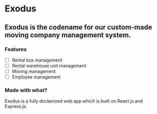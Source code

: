 # Exodus

## Exodus is the codename for our custom-made moving company management system.

### Features

- [ ] Rental box management
- [ ] Rental warehouse unit management
- [ ] Moving management
- [ ] Employee management

### Made with what?

Exodus is a fully dockerized web app which is built on React.js and Express.js.
